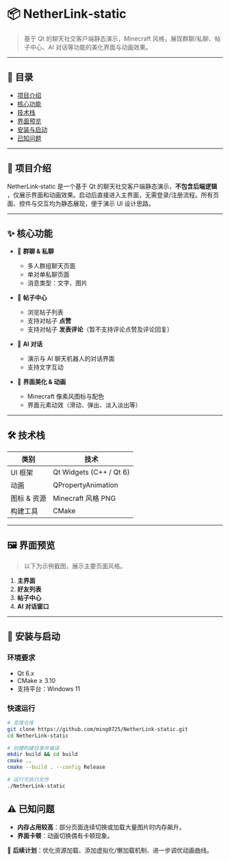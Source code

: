 # 📦 NetherLink‑static

> 基于 Qt 的聊天社交客户端静态演示，Minecraft 风格，展现群聊/私聊、帖子中心、AI 对话等功能的美化界面与动画效果。

---

## 🧭 目录

- [项目介绍](#项目介绍)
- [核心功能](#核心功能)
- [技术栈](#技术栈)
- [界面预览](#界面预览)
- [安装与启动](#安装与启动)
- [已知问题](#已知问题)

---

## 📖 项目介绍

NetherLink‑static 是一个基于 Qt 的聊天社交客户端静态演示，**不包含后端逻辑**
，仅展示界面和动画效果。启动后直接进入主界面，无需登录/注册流程。所有页面、控件与交互均为静态展现，便于演示 UI 设计思路。

---

## ✨ 核心功能

- 🔹 **群聊 & 私聊**
    - 多人群组聊天页面
    - 单对单私聊页面
    - 消息类型：文字、图片

- 🔹 **帖子中心**
    - 浏览帖子列表
    - 支持对帖子 **点赞**
    - 支持对帖子 **发表评论**（暂不支持评论点赞及评论回复）

- 🔹 **AI 对话**
    - 演示与 AI 聊天机器人的对话界面
    - 支持文字互动

- 🔹 **界面美化 & 动画**
    - Minecraft 像素风图标与配色
    - 界面元素动效（滑动、弹出、淡入淡出等）

---

## 🛠 技术栈

| 类别      | 技术                      |
|---------|-------------------------|
| UI 框架   | Qt Widgets (C++ / Qt 6) |
| 动画      | QPropertyAnimation      |
| 图标 & 资源 | Minecraft 风格 PNG        |
| 构建工具    | CMake                   |

---

## 🖼 界面预览

> 以下为示例截图，展示主要页面风格。

1. **主界面**
2. **好友列表**
3. **帖子中心**
4. **AI 对话窗口**

---

## 🚀 安装与启动

### 环境要求

- Qt 6.x
- CMake ≥ 3.10
- 支持平台：Windows 11

### 快速运行

```bash
# 克隆仓库
git clone https://github.com/ming0725/NetherLink-static.git
cd NetherLink-static

# 创建构建目录并编译
mkdir build && cd build
cmake ..
cmake --build . --config Release

# 运行可执行文件
./NetherLink-static
```

## ⚠️ 已知问题

- **内存占用较高**：部分页面连续切换或加载大量图片时内存飙升。
- **界面卡顿**：动画切换偶有卡顿现象。

📌 **后续计划**：优化资源加载、添加虚拟化/懒加载机制、进一步调优动画曲线。
